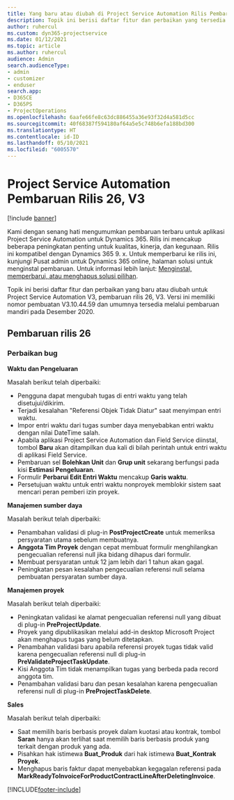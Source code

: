 ```yaml
---
title: Yang baru atau diubah di Project Service Automation Rilis Pembaruan 26, V3
description: Topik ini berisi daftar fitur dan perbaikan yang tersedia di Project Service Automation V3, pembaruan rilis 26, V3.
author: ruhercul
ms.custom: dyn365-projectservice
ms.date: 01/12/2021
ms.topic: article
ms.author: ruhercul
audience: Admin
search.audienceType:
- admin
- customizer
- enduser
search.app:
- D365CE
- D365PS
- ProjectOperations
ms.openlocfilehash: 6aafe66fe8c63dc886455a36e93f32d4a581d5cc
ms.sourcegitcommit: 40f68387f594180af64a5e5c748b6efa188bd300
ms.translationtype: HT
ms.contentlocale: id-ID
ms.lasthandoff: 05/10/2021
ms.locfileid: "6005570"
---
```

# <a name="project-service-automation-update-release-26-v3"></a>Project Service Automation Pembaruan Rilis 26, V3

[!include [banner](../includes/psa-now-project-operations.md)]

Kami dengan senang hati mengumumkan pembaruan terbaru untuk aplikasi Project Service Automation untuk Dynamics 365. Rilis ini mencakup beberapa peningkatan penting untuk kualitas, kinerja, dan kegunaan. Rilis ini kompatibel dengan Dynamics 365 9. x. Untuk memperbarui ke rilis ini, kunjungi Pusat admin untuk Dynamics 365 online, halaman solusi untuk menginstal pembaruan. Untuk informasi lebih lanjut: [Menginstal, memperbarui, atau menghapus solusi pilihan](/power-platform/admin/install-remove-preferred-solution).

Topik ini berisi daftar fitur dan perbaikan yang baru atau diubah untuk Project Service Automation V3, pembaruan rilis 26, V3. Versi ini memiliki nomor pembuatan V3.10.44.59 dan umumnya tersedia melalui pembaruan mandiri pada Desember 2020.

## <a name="update-release-26"></a>Pembaruan rilis 26

### <a name="bug-fixes"></a>Perbaikan bug

**Waktu dan Pengeluaran**

Masalah berikut telah diperbaiki:

- Pengguna dapat mengubah tugas di entri waktu yang telah disetujui/dikirim.
- Terjadi kesalahan "Referensi Objek Tidak Diatur" saat menyimpan entri waktu.
- Impor entri waktu dari tugas sumber daya menyebabkan entri waktu dengan nilai DateTime salah.
- Apabila aplikasi Project Service Automation dan Field Service diinstal, tombol **Baru** akan ditampilkan dua kali di bilah perintah untuk entri waktu di aplikasi Field Service.
- Pembaruan sel **Bolehkan Unit** dan **Grup unit** sekarang berfungsi pada kisi **Estimasi Pengeluaran**.
- Formulir **Perbarui Edit Entri Waktu** mencakup **Garis waktu**.
- Persetujuan waktu untuk entri waktu nonproyek memblokir sistem saat mencari peran pemberi izin proyek.

**Manajemen sumber daya**

Masalah berikut telah diperbaiki:

- Penambahan validasi di plug-in **PostProjectCreate** untuk memeriksa persyaratan utama sebelum membuatnya.
- **Anggota Tim Proyek** dengan cepat membuat formulir menghilangkan pengecualian referensi null jika bidang dihapus dari formulir.
- Membuat persyaratan untuk 12 jam lebih dari 1 tahun akan gagal.
- Peningkatan pesan kesalahan pengecualian referensi null selama pembuatan persyaratan sumber daya.

**Manajemen proyek**

Masalah berikut telah diperbaiki:

- Peningkatan validasi ke alamat pengecualian referensi null yang dibuat di plug-in **PreProjectUpdate**.
- Proyek yang dipublikasikan melalui add-in desktop Microsoft Project akan menghapus tugas yang belum ditetapkan.
- Penambahan validasi baru apabila referensi proyek tugas tidak valid karena pengecualian referensi null di plug-in **PreValidateProjectTaskUpdate**.
- Kisi Anggota Tim tidak menampilkan tugas yang berbeda pada record anggota tim.
- Penambahan validasi baru dan pesan kesalahan karena pengecualian referensi null di plug-in **PreProjectTaskDelete**.

**Sales**

Masalah berikut telah diperbaiki:

- Saat memilih baris berbasis proyek dalam kuotasi atau kontrak, tombol **Saran** hanya akan terlihat saat memilih baris berbasis produk yang terkait dengan produk yang ada.
- Pisahkan hak istimewa **Buat_Produk** dari hak istimewa **Buat_Kontrak Proyek**.
- Menghapus baris faktur dapat menyebabkan kegagalan referensi pada **MarkReadyToInvoiceForProductContractLineAfterDeletingInvoice**.


[!INCLUDE[footer-include](../includes/footer-banner.md)]